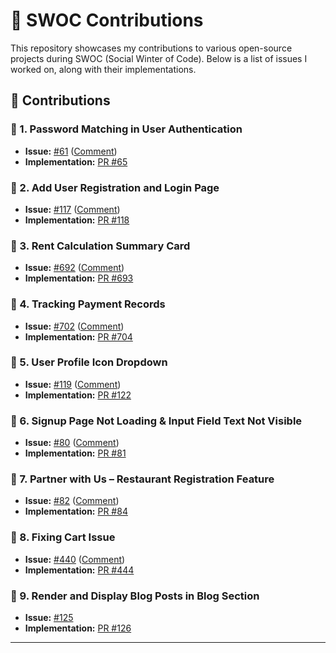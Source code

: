 # 🚀 SWOC Contributions  

This repository showcases my contributions to various open-source projects during SWOC (Social Winter of Code). Below is a list of issues I worked on, along with their implementations.

## 📌 Contributions  

### 🔹 1. Password Matching in User Authentication  
- **Issue:** [#61](https://github.com/vishantrathi/woolconnect/issues/61) ([Comment](https://github.com/vishantrathi/woolconnect/issues/61#issuecomment-2575773767))  
- **Implementation:** [PR #65](https://github.com/vishantrathi/woolconnect/pull/65/files)  

### 🔹 2. Add User Registration and Login Page  
- **Issue:** [#117](https://github.com/Mayank77maruti/603WorkVed/issues/117) ([Comment](https://github.com/Mayank77maruti/603WorkVed/issues/117#issuecomment-2661973181))  
- **Implementation:** [PR #118](https://github.com/Mayank77maruti/603WorkVed/pull/118)  

### 🔹 3. Rent Calculation Summary Card  
- **Issue:** [#692](https://github.com/gauravsingh1281/Rentalog.in--Frontend/issues/692) ([Comment](https://github.com/gauravsingh1281/Rentalog.in--Frontend/issues/692#issuecomment-2664696560))  
- **Implementation:** [PR #693](https://github.com/gauravsingh1281/Rentalog.in--Frontend/pull/693)  

### 🔹 4. Tracking Payment Records  
- **Issue:** [#702](https://github.com/gauravsingh1281/Rentalog.in--Frontend/issues/702) ([Comment](https://github.com/gauravsingh1281/Rentalog.in--Frontend/issues/702#event-16418588694))  
- **Implementation:** [PR #704](https://github.com/gauravsingh1281/Rentalog.in--Frontend/pull/704)  

### 🔹 5. User Profile Icon Dropdown  
- **Issue:** [#119](https://github.com/Mayank77maruti/603WorkVed/issues/119) ([Comment](https://github.com/Mayank77maruti/603WorkVed/issues/119#event-16351202897))  
- **Implementation:** [PR #122](https://github.com/Mayank77maruti/603WorkVed/pull/122)  

### 🔹 6. Signup Page Not Loading & Input Field Text Not Visible  
- **Issue:** [#80](https://github.com/Sanskriti65/Swigi-clone/issues/80) ([Comment](https://github.com/Sanskriti65/Swigi-clone/issues/80#event-16367142291))  
- **Implementation:** [PR #81](https://github.com/Sanskriti65/Swigi-clone/pull/81)  

### 🔹 7. Partner with Us – Restaurant Registration Feature  
- **Issue:** [#82](https://github.com/Sanskriti65/Swigi-clone/issues/82) ([Comment](https://github.com/Sanskriti65/Swigi-clone/issues/82#event-16477338977))  
- **Implementation:** [PR #84](https://github.com/Sanskriti65/Swigi-clone/pull/84)  

### 🔹 8. Fixing Cart Issue  
- **Issue:** [#440](https://github.com/Mujtabaa07/coffeeShop/issues/440) ([Comment](https://github.com/Mujtabaa07/coffeeShop/issues/440#event-16519663283))  
- **Implementation:** [PR #444](https://github.com/Mujtabaa07/coffeeShop/pull/444)  

### 🔹 9. Render and Display Blog Posts in Blog Section  
- **Issue:** [#125](https://github.com/Mayank77maruti/603WorkVed/issues/125)  
- **Implementation:** [PR #126](https://github.com/Mayank77maruti/603WorkVed/pull/126)  

---
